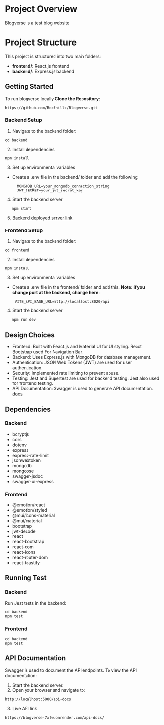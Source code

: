 # Project Overview
Blogverse is a test blog website

# Project Structure
This project is structured into two main folders:
- **frontend/**: React.js frontend
- **backend/**: Express.js backend
## Getting Started
To run blogverse locally
**Clone the Repository**:
   ```bash
https://github.com/Rockhillz/Blogverse.git
   ```

### Backend Setup

1. Navigate to the backend folder:
   
```
cd backend
```
2. Install dependencies
```
npm install
  ```
3. Set up environmental variables
- Create a .env file in the backend/ folder and add the following:
   ```
     MONGODB_URL=your_mongodb_connection_string
     JWT_SECRET=your_jwt_secret_key
  ```
4. Start the backend server
```
   npm start
```
5. [Backend deployed server link](https://blogverse-7xfw.onrender.com)

### Frontend Setup
1. Navigate to the backend folder:
   
```
cd frontend
```
2. Install dependencies
```
npm install
  ```
3. Set up environmental variables
- Create a .env file in the frontend/ folder and add this. **Note: if you change port at the backend, change here**:
   ```
    VITE_API_BASE_URL=http://localhost:8020/api
  ```
4. Start the backend server
```
   npm run dev
```

## Design Choices
- Frontend: Built with React.js and Material UI for UI styling. React Bootstrap used For Navigation Bar.
- Backend: Uses Express.js with MongoDB for database management.
- Authentication: JSON Web Tokens (JWT) are used for user authentication.
- Security: Implemented rate limiting to prevent abuse.
- Testing: Jest and Supertest are used for backend testing. Jest also used for frontend testing.
- API Documentation: Swagger is used to generate API documentation. [docs](https://blogverse-7xfw.onrender.com/api-docs/)

## Dependencies
### Backend
- bcryptjs
- cors
- dotenv
- express
- express-rate-limit
- jsonwebtoken
- mongodb
- mongoose
- swagger-jsdoc
- swagger-ui-express
### Frontend
- @emotion/react
- @emotion/styled
- @mui/icons-material
- @mui/material
- bootstrap
- jwt-decode
- react
- react-bootstrap
- react-dom
- react-icons
- react-router-dom
- react-toastify

## Running Test
### Backend
Run Jest tests in the backend:
```
cd backend
npm test
```

### Frontend
```
cd backend
npm test
```
## API Documentation
Swagger is used to document the API endpoints. To view the API documentation:
1. Start the backend server.
2. Open your browser and navigate to:
```
http://localhost:5000/api-docs
```
3. Live API link
```
https://blogverse-7xfw.onrender.com/api-docs/
```
